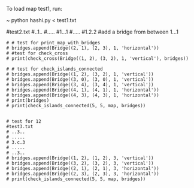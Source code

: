 
To load map test1, run:

~ python hashi.py < test1.txt



 #test2.txt
    #..1..
    #.....
    #1...1
    #.....
    #1.2.2
    #add a bridge from between 1...1

    # # test for print_map_with_bridges
    # bridges.append(Bridge((2, 1), (2, 3), 1, 'horizontal'))
    # #test for check_cross
    # print(check_cross(Bridge((1, 2), (3, 2), 1, 'vertical'), bridges))

    # # test for check_islands_connected
    # bridges.append(Bridge((1, 2), (3, 2), 1, 'vertical'))
    # bridges.append(Bridge((3, 0), (3, 0), 1, 'vertical'))
    # bridges.append(Bridge((3, 4), (3, 4), 1, 'vertical'))
    # bridges.append(Bridge((4, 1), (4, 1), 1, 'horizontal'))
    # bridges.append(Bridge((4, 3), (4, 3), 1, 'horizontal'))
    # print(bridges)
    # print(check_islands_connected(5, 5, map, bridges))


    # test for 12
    #test3.txt
    # ..3..
    # .....
    # 3.c.3
    # .....
    # ..3..
    # bridges.append(Bridge((1, 2), (1, 2), 3, 'vertical'))
    # bridges.append(Bridge((3, 2), (3, 2), 3, 'vertical'))
    # bridges.append(Bridge((2, 1), (2, 1), 3, 'horizontal'))
    # bridges.append(Bridge((2, 3), (2, 3), 3, 'horizontal'))
    # print(check_islands_connected(5, 5, map, bridges))